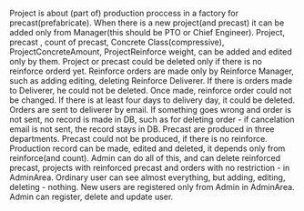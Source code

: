 
Project is about (part of) production proccess in a factory for precast(prefabricate).
When there  is a new project(and precast) it  can be added only from Manager(this should be PTO or Chief Engineer).
Project, precast , count of precast, Concrete Class(compressive), ProjectConcreteAmount, ProjectReinforce weight, can be added and edited only by them.
Project or precast could be deleted only if there is no reinforce orderd yet.
Reinforce orders are made only by Reinforce Manager, such as adding editing, deleting  Reinforce Deliverer. If there is orders made to Deliverer, he could not be deleted.
Once made, reinforce order could not be changed. If there is at least four days to delivery day, it could be deleted. Orders are sent to deliverer by email. If something goes wrong and order is not sent,
no record is made in DB, such as for deleting order - if cancelation email is not sent, the record stays in DB.
Precast are produced in three departments. Precast could not be produced, if there is no reinforce.
Production record can be made, edited and deleted, it depends only from reinforce(and count).
Admin can do all of this, and can delete reinforced precast, projects with reinforced precast and orders  with no restriction - in AdminArea.
Ordinary user can see almost everything, but adding, editing, deleting - nothing.
New users are registered only from Admin in AdminArea. Admin can register, delete and update user.

